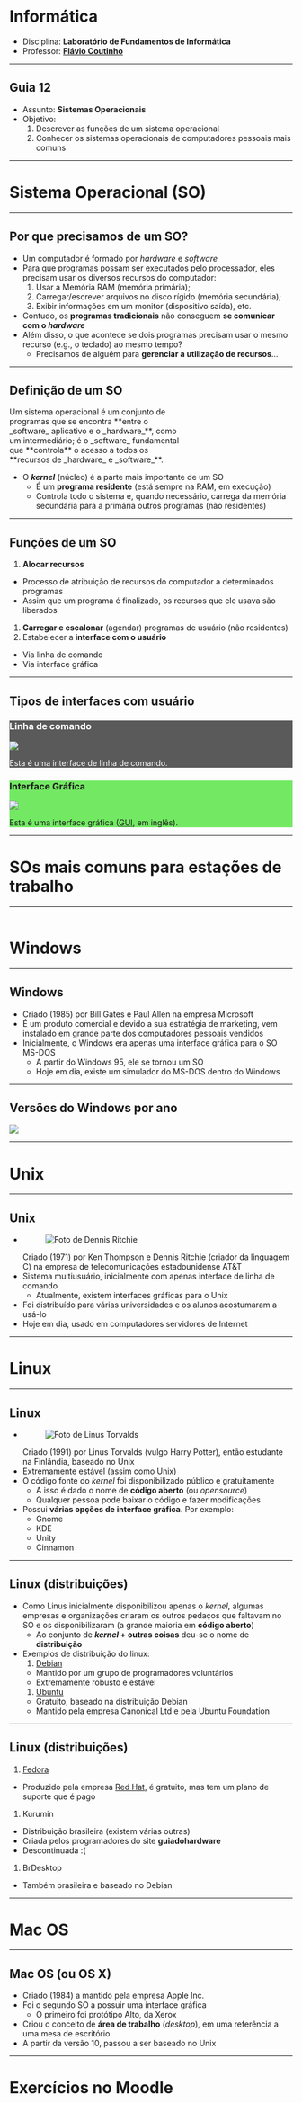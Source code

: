 # Informática

- Disciplina: **Laboratório de Fundamentos de Informática**
- Professor: **[Flávio Coutinho](mailto:coutinho@decom.cefetmg.br)**

---
## Guia 12

- Assunto: **Sistemas Operacionais**
- Objetivo:
  1. Descrever as funções de um sistema operacional
  1. Conhecer os sistemas operacionais de computadores pessoais mais comuns
  
---
<!--
backdrop: os-icons
-->

# Sistema Operacional (**SO**)

---
## Por que precisamos de um SO?

- Um computador é formado por _hardware_ e _software_
- Para que programas possam ser executados pelo processador, eles precisam 
  usar os diversos recursos do computador:
  1. Usar a Memória RAM (memória primária);
  1. Carregar/escrever arquivos no disco rígido (memória secundária);
  1. Exibir informações em um monitor (dispositivo saída), etc.
- Contudo, os **programas tradicionais** não conseguem **se comunicar com o _hardware_**
- Além disso, o que acontece se dois programas precisam usar o mesmo recurso (e.g., o teclado) 
  ao mesmo tempo?
  - Precisamos de alguém para **gerenciar a utilização de recursos**...

---
## **Definição** de um SO

<p class="note" style="width: 63%">
  Um sistema operacional é um conjunto de programas que se encontra **entre o _software_ 
  aplicativo e o _hardware_**, como um intermediário; é o _software_ fundamental que 
  **controla** o acesso a todos os **recursos de _hardware_ e _software_**.
</p>

- O **_kernel_** (núcleo) é a parte mais importante de um SO
  - É um **programa residente** (está sempre na RAM, em execução)
  - Controla todo o sistema e, quando necessário, carrega da memória secundária 
    para a primária outros programas (não residentes)

---
## Funções de um SO

1. **Alocar recursos**
  - Processo de atribuição de recursos do computador a determinados programas
  - Assim que um programa é finalizado, os recursos que ele usava são liberados
1. **Carregar e escalonar** (agendar) programas de usuário (não residentes)
1. Estabelecer a **interface com o usuário**
  - Via linha de comando
  - Via interface gráfica

---
## Tipos de **interfaces com usuário**

<div class="layout-split-2">
  <section style="background-color: rgba(58, 58, 58, 0.83); color: white;">
    <h3>Linha de comando</h3>
    <img src="images/interface-linha-comando.png">
    <p>Esta é uma interface de linha de comando.</p>
  </section>
  <section style="background-color: rgba(88, 230, 69, 0.83)">
    <h3>Interface Gráfica</h3>
    <img src="images/interface-grafica.jpg">
    <p>Esta é uma interface gráfica (<abbr title="Graphical User Interface">GUI</abbr>, em inglês).</p>
  </section>
</div>

---
# SOs mais comuns para estações de trabalho

---
<!--
backdrop: os-windows
-->

<h1 style="margin-top: 2em">Windows</h1>

---
## Windows

- Criado (1985) por Bill Gates e Paul Allen na empresa Microsoft
- É um produto comercial e devido a sua estratégia de marketing, vem instalado em 
  grande parte dos computadores pessoais vendidos
- Inicialmente, o Windows era apenas uma interface gráfica para o SO MS-DOS
  - A partir do Windows 95, ele se tornou um SO
  - Hoje em dia, existe um simulador do MS-DOS dentro do Windows


---
## Versões do Windows por ano

![](images/windows-versions.png)

---
<!--
backdrop: os-unix
-->

# Unix

---
## Unix

- <figure class="portrait right">
    <img src="images/dennis-ritchie.png" alt="Foto de Dennis Ritchie">
  </figure>
  Criado (1971) por Ken Thompson e Dennis Ritchie (criador da linguagem C) na empresa de 
  telecomunicações estadounidense AT&amp;T
- Sistema multiusuário, inicialmente com apenas interface de linha de comando
  - Atualmente, existem interfaces gráficas para o Unix
- Foi distribuído para várias universidades e os alunos acostumaram a usá-lo
- Hoje em dia, usado em computadores servidores de Internet

---
<!--
backdrop: os-linux
-->

# Linux

---
## Linux

- <figure class="portrait right">
    <img src="images/linus-torvalds.jpg" alt="Foto de Linus Torvalds">
  </figure>
  Criado (1991) por Linus Torvalds (vulgo Harry Potter), então estudante 
  na Finlândia, baseado no Unix
- Extremamente estável (assim como Unix)
- O código fonte do _kernel_ foi disponibilizado público e gratuitamente
  - A isso é dado o nome de **código aberto** (ou _opensource_)
  - Qualquer pessoa pode baixar o código e fazer modificações
- Possui **várias opções de interface gráfica**. Por exemplo:
  <ul class="multi-column-list-3">
    <li>Gnome</li>
    <li>KDE</li>
    <li>Unity</li>
    <li>Cinnamon</li>
  </ul>
  
---
## Linux (distribuições)

- Como Linus inicialmente disponibilizou apenas o _kernel_, 
  algumas empresas e organizações criaram os outros pedaços que faltavam no SO 
  e os disponibilizaram (a grande maioria em **código aberto**)
  - Ao conjunto de **_kernel_ + outras coisas** deu-se o nome de **distribuição**
- Exemplos de distribuição do linux:
  1. [Debian](https://www.debian.org/index.pt.html)
    - Mantido por um grupo de programadores voluntários
    - Extremamente robusto e estável
  1. [Ubuntu](http://ubuntu-br.org/)
    - Gratuito, baseado na distribuição Debian
    - Mantido pela empresa Canonical Ltd e pela Ubuntu Foundation
     
     
---
## Linux (distribuições)

1. [Fedora](https://getfedora.org/)
  - Produzido pela empresa [Red Hat](http://www.redhat.com/en), é gratuito, mas 
    tem um plano de suporte que é pago
1. Kurumin
  - Distribuição brasileira (existem várias outras)
  - Criada pelos programadores do site **guiadohardware**
  - Descontinuada :(
1. BrDesktop
  - Também brasileira e baseado no Debian
  
---
<!--
backdrop: os-mac
-->

# Mac OS

---
## Mac OS (ou OS X)

- Criado (1984) a mantido pela empresa Apple Inc.
- Foi o segundo SO a possuir uma interface gráfica
  - O primeiro foi protótipo Alto, da Xerox
- Criou o conceito de **área de trabalho** (_desktop_), em uma 
  referência a uma mesa de escritório
- A partir da versão 10, passou a ser baseado no Unix

---
# Exercícios no Moodle
